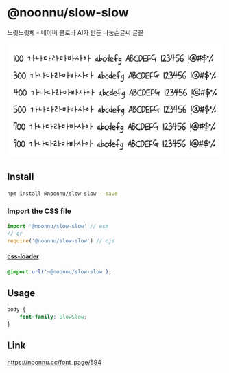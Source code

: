 # @noonnu/slow-slow

느릿느릿체 - 네이버 클로바 AI가 만든 나눔손글씨 글꼴

![example](./example.png)

## Install

```bash
npm install @noonnu/slow-slow --save
```

### Import the CSS file

```js
import '@noonnu/slow-slow' // esm
// or
require('@noonnu/slow-slow') // cjs
```

#### [css-loader](https://github.com/webpack-contrib/css-loader)

```css
@import url('~@noonnu/slow-slow');
```

## Usage

```css
body {
    font-family: SlowSlow;
}
```

## Link

https://noonnu.cc/font_page/594
